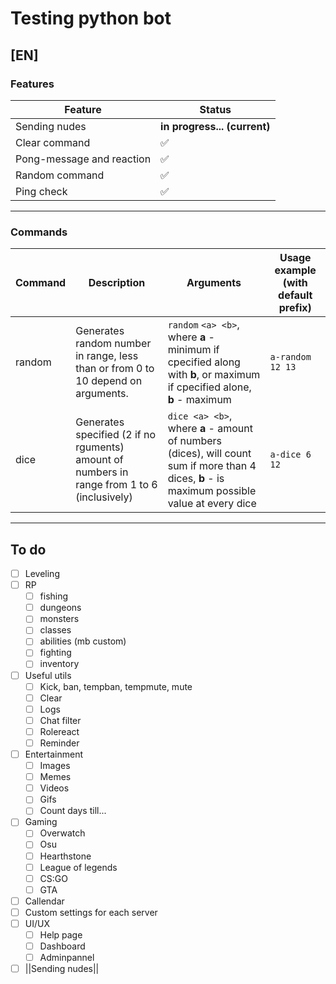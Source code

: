 # Testing python bot

## [EN]

### Features

| **Feature**               | **Status**         |
| ------------------------- | ------------------ |
| Sending nudes             | **in progress... (current)** |
| Clear command             | :white_check_mark: |
| Pong-message and reaction | :white_check_mark: |
| Random command            | :white_check_mark: |
| Ping check                | :white_check_mark: |

---

### Commands

| Command | Description                                                                                 | Arguments                                                                                                                                     | Usage example (with default prefix) |
| ------- | ------------------------------------------------------------------------------------------- | --------------------------------------------------------------------------------------------------------------------------------------------- | ----------------------------------- |
| random  | Generates random number in range, less than or from 0 to 10 depend on arguments.            | `random` `<a> <b>`, where **a** - minimum if cpecified along with **b**, or maximum if cpecified alone, **b** - maximum                       | `a-random 12 13`                    |
| dice    | Generates specified (2 if no rguments) amount of numbers in range from 1 to 6 (inclusively) | `dice <a> <b>`, where **a** - amount of numbers (dices), will count sum if more than 4 dices, **b** - is maximum possible value at every dice | `a-dice 6 12`                       |

---

## To do

- [ ] Leveling
- [ ] RP
  - [ ] fishing
  - [ ] dungeons
  - [ ] monsters
  - [ ] classes
  - [ ] abilities (mb custom)
  - [ ] fighting
  - [ ] inventory
- [ ] Useful utils
  - [ ] Kick, ban, tempban, tempmute, mute
  - [ ] Clear
  - [ ] Logs
  - [ ] Chat filter
  - [ ] Rolereact
  - [ ] Reminder
- [ ] Entertainment
  - [ ] Images
  - [ ] Memes
  - [ ] Videos
  - [ ] Gifs
  - [ ] Count days till...
- [ ] Gaming
  - [ ] Overwatch
  - [ ] Osu
  - [ ] Hearthstone
  - [ ] League of legends
  - [ ] CS:GO
  - [ ] GTA
- [ ] Callendar
- [ ] Custom settings for each server
- [ ] UI/UX
  - [ ] Help page
  - [ ] Dashboard
  - [ ] Adminpannel
- [ ] ||Sending nudes||
